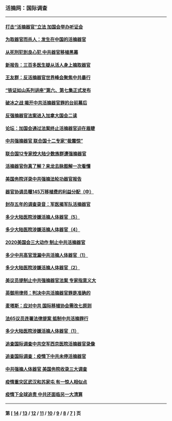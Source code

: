 ### 活摘网：国际调查
---
#### [打击“活摘器官”立法 加国会举办听证会](../../pages/nf5947/n13869362.md?11270430) 
#### [为取器官而杀人：发生在中国的活摘器官](../../pages/nf5947/n13794731.md?11270430) 
#### [从死刑犯到良心犯 中共器官移植黑幕](../../pages/nf5947/n13764669.md?11270430) 
#### [新报告：三百多医生疑从活人身上摘取器官](../../pages/nf5947/n13703044.md?11270430) 
#### [王友群：反活摘器官世界峰会聚焦中共暴行](../../pages/nf5947/n13250738.md?11270430) 
#### [“铁证如山系列讲座”第六、第七集正式发布](../../pages/nf5947/n13106287.md?11270430) 
#### [破冰之战 揭开中共活摘器官罪的台前幕后](../../pages/nf5947/n13082457.md?11270430) 
#### [反强摘器官法案进入加拿大国会二读](../../pages/nf5947/n13033450.md?11270430) 
#### [论坛：加国会通过法案终止活摘器官迫在眉睫](../../pages/nf5947/n13029839.md?11270430) 
#### [中共强摘器官 联合国十二专家“极震惊”](../../pages/nf5947/n13024313.md?11270430) 
#### [联合国12专家控大陆少数族群遭强摘器官](../../pages/nf5947/n13023877.md?11270430) 
#### [活摘器官你真了解？来龙去脉图解一次看懂](../../pages/nf5947/n13013820.md?11270430) 
#### [美国务院详录中共强摘法轮功器官报告](../../pages/nf5947/n12944519.md?11270430) 
#### [器官协调员曝145万移植费的利益分配（中）](../../pages/nf5947/n12894547.md?11270430) 
#### [封存五年的调查录音：军医揭军队活摘器官](../../pages/nf5947/n12798692.md?11270430) 
#### [多少大陆医院涉嫌活摘人体器官（5）](../../pages/nf5947/n12768383.md?11270430) 
#### [多少大陆医院涉嫌活摘人体器官（4）](../../pages/nf5947/n12664434.md?11270430) 
#### [2020美国会三大动作 制止中共活摘器官](../../pages/nf5947/n12682004.md?11270430) 
#### [多少中共高官泄漏中共活摘人体器官（1）](../../pages/nf5947/n12671234.md?11270430) 
#### [多少大陆医院涉嫌活摘人体器官（2）](../../pages/nf5947/n12655589.md?11270430) 
#### [美议员提制止中共强摘器官法案 专家指意义大](../../pages/nf5947/n12630561.md?11270430) 
#### [英御用律师：判决中共活摘器官罪是准确的](../../pages/nf5947/n12580740.md?11270430) 
#### [麦塔斯：应对中共 国际移植协会需改七原则](../../pages/nf5947/n12514711.md?11270430) 
#### [法65议员连署法律提案 抵制中共活摘罪行](../../pages/nf5947/n12437047.md?11270430) 
#### [多少大陆医院涉嫌活摘人体器官（1）](../../pages/nf5947/n12414284.md?11270430) 
#### [追查国际调查中共空军西京医院活摘器官录像](../../pages/nf5947/n12348837.md?11270430) 
#### [追查国际调查：疫情下中共未停活摘器官](../../pages/nf5947/n12273415.md?11270430) 
#### [中共强摘人体器官 美国务院收录三大调查](../../pages/nf5947/n12181488.md?11270430) 
#### [疫情重灾区武汉和苏家屯 有一惊人相似点](../../pages/nf5947/n12150824.md?11270430) 
#### [疫情下全球追责 中共还面临另一大清算](../../pages/nf5947/n12070397.md?11270430) 

---
#### 第 [ [14](./14.md?11270430) / [13](./13.md?11270430) / [12](./12.md?11270430) / [11](./11.md?11270430) / [10](./10.md?11270430) / [9](./9.md?11270430) / [8](./8.md?11270430) / [7](./7.md?11270430) ] 页
